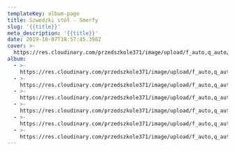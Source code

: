 ```yaml
---
templateKey: album-page
title: Szwedzki stół - Smerfy
slug: '{{title}}'
meta_description: '{{title}}'
date: 2019-10-07T18:57:45.398Z
cover: >-
  https://res.cloudinary.com/przedszkole371/image/upload/f_auto,q_auto/c_fill,w_1200/v1573679514/Albumy%20zdj%C4%99%C4%87/2019/Szwedzki%20st%C3%B3%C5%82%20w%20naszym%20przedszkolu/befhite1jeulkg1b7h7m.jpg
album:
  - >-
    https://res.cloudinary.com/przedszkole371/image/upload/f_auto,q_auto/c_fill,w_1200/v1573679514/Albumy%20zdj%C4%99%C4%87/2019/Szwedzki%20st%C3%B3%C5%82%20w%20naszym%20przedszkolu/befhite1jeulkg1b7h7m.jpg
  - >-
    https://res.cloudinary.com/przedszkole371/image/upload/f_auto,q_auto/c_fill,w_1200/v1573679468/Albumy%20zdj%C4%99%C4%87/2019/Szwedzki%20st%C3%B3%C5%82%20w%20naszym%20przedszkolu/zqj2w521gzrauqyuiknn.jpg
  - >-
    https://res.cloudinary.com/przedszkole371/image/upload/f_auto,q_auto/c_fill,w_1200/v1573679462/Albumy%20zdj%C4%99%C4%87/2019/Szwedzki%20st%C3%B3%C5%82%20w%20naszym%20przedszkolu/s8arwg1uvqrhw9iwlonl.jpg
  - >-
    https://res.cloudinary.com/przedszkole371/image/upload/f_auto,q_auto/c_fill,w_1200/v1573679450/Albumy%20zdj%C4%99%C4%87/2019/Szwedzki%20st%C3%B3%C5%82%20w%20naszym%20przedszkolu/hsd4wbt6deecz7gtswna.jpg
  - >-
    https://res.cloudinary.com/przedszkole371/image/upload/f_auto,q_auto/c_fill,w_1200/v1573679401/Albumy%20zdj%C4%99%C4%87/2019/Szwedzki%20st%C3%B3%C5%82%20w%20naszym%20przedszkolu/ctehmbijn4dqyljqqkjg.jpg
  - >-
    https://res.cloudinary.com/przedszkole371/image/upload/f_auto,q_auto/c_fill,w_1200/v1573679396/Albumy%20zdj%C4%99%C4%87/2019/Szwedzki%20st%C3%B3%C5%82%20w%20naszym%20przedszkolu/vfpef7nyyhnfcckkeqcm.jpg
---
```



